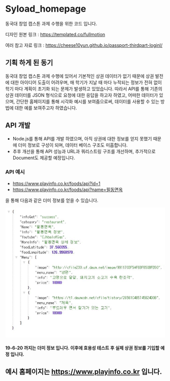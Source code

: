 # Syload_homepage
동국대 창업 캡스톤 과제 수행을 위한 코드 입니다. 

디자인 원본 링크 : https://templated.co/fullmotion

여러 참고 자료 링크 : 
https://cheese10yun.github.io/passport-thirdpart-loginl/


## 기획 하게 된 동기
동국대 창업 캡스톤 과제 수행에 있어서 기본적인 상권 데이터가 없기 때문에 상권 발전에 대한
아이디어 도출이 어려우며, 매 학기가 지날 때 마다 누적되는 정보가 전혀 없이 학기 마다 계획이 초기화 되는 문제가 발생하고 있었습니다.
따라서 API를 통해 기존의 상권 데이터를 JSON 형식으로 요청에 대한 응답을 하고자 하였고, 어떠한 데이터가 있으며,
간단한 홈페이지를 통해 시각화 예시를 보여줌으로써, 데이터를 사용할 수 있는 방법에 대한 예를 보여주고자 하였습니다.

## API 개발
- Node.js를 통해 API를 개발 하였으며, 아직 상권에 대한 정보를 얻지 못했기 때문에 더미 정보로 구성이 되며, 데이터 베이스 구조도 미흡합니다.
- 추후 개선을 통해 API 성능과 URL과 쿼리스트링 구조를 개선하며, 추가적으로 Document도 제공할 예정입니다.

### API 예시 
- https://www.playinfo.co.kr/foods/api?id=1 
- https://www.playinfo.co.kr/foods/api?name=필동면옥 

을 통해 다음과 같은 더미 정보를 얻을 수 있습니다. 

![Json 예시](/JsonImage/jsonexample.jpg)

#### 19-6-20 까지는 더미 정보 입니다. 이후에 효용성 테스트 후 실제 상권 정보를 기입할 예정 입니다. 

## 예시 홈페이지는 https://www.playinfo.co.kr 입니다. 

